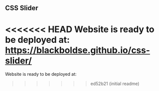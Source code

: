 ## CSS Slider

<<<<<<< HEAD
Website is ready to be deployed at: https://blackboldse.github.io/css-slider/
=======
Website is ready to be deployed at:
>>>>>>> ed52b21 (initial readme)
